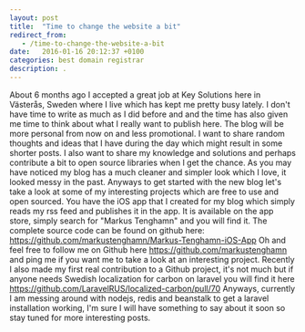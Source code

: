 ```yaml
---
layout: post
title:  "Time to change the website a bit"
redirect_from:
   - /time-to-change-the-website-a-bit
date:   2016-01-16 20:12:37 +0100
categories: best domain registrar
description: .
---
```


About 6 months ago I accepted a great job at Key Solutions here in Västerås, Sweden where I live which has kept me pretty busy lately. I don't have time to write as much as I did before and and the time has also given me time to think about what I really want to publish here. The blog will be more personal from now on and less promotional. I want to share random thoughts and ideas that I have during the day which might result in some shorter posts. I also want to share my knowledge and solutions and perhaps contribute a bit to open source libraries when I get the chance. As you may have noticed my blog has a much cleaner and simpler look which I love, it looked messy in the past. Anyways to get started with the new blog let's take a look at some of my interesting projects which are free to use and open sourced. You have the iOS app that I created for my blog which simply reads my rss feed and publishes it in the app. It is available on the app store, simply search for "Markus Tenghamn" and you will find it. The complete source code can be found on github here: https://github.com/markustenghamn/Markus-Tenghamn-iOS-App Oh and feel free to follow me on Github here https://github.com/markustenghamn and ping me if you want me to take a look at an interesting project. Recently I also made my first real contribution to a Github project, it's not much but if anyone needs Swedish localization for carbon on laravel you will find it here https://github.com/LaravelRUS/localized-carbon/pull/70 Anyways, currently I am messing around with nodejs, redis and beanstalk to get a laravel installation working, I'm sure I will have something to say about it soon so stay tuned for more interesting posts.